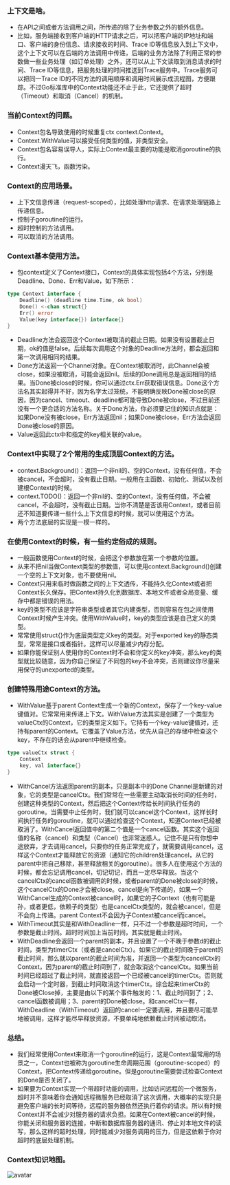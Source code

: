 ### 上下文是啥。
- 在API之间或者方法调用之间，所传递的除了业务参数之外的额外信息。
- 比如，服务端接收到客户端的HTTP请求之后，可以把客户端的IP地址和端口、客户端的身份信息、请求接收的时间、Trace ID等信息放入到上下文中，这个上下文可以在后端的方法调用中传递，后端的业务方法除了利用正常的参数做一些业务处理（如订单处理）之外，还可以从上下文读取到消息请求的时间、Trace ID等信息，把服务处理的时间推送到Trace服务中。Trace服务可以把同一Trace ID的不同方法的调用顺序和调用时间展示成流程图，方便跟踪。不过Go标准库中的Context功能还不止于此，它还提供了超时（Timeout）和取消（Cancel）的机制。
### 当前Context的问题。
- Context包名导致使用的时候重复ctx context.Context。
- Context.WithValue可以接受任何类型的值，非类型安全。
- Context包名容易误导人，实际上Context最主要的功能是取消goroutine的执行。
- Context漫天飞，函数污染。
### Context的应用场景。
- 上下文信息传递（request-scoped），比如处理http请求、在请求处理链路上传递信息。
- 控制子goroutine的运行。
- 超时控制的方法调用。
- 可以取消的方法调用。
### Context基本使用方法。
- 包context定义了Context接口，Context的具体实现包括4个方法，分别是Deadline、Done、Err和Value，如下所示：
``` go
type Context interface {
    Deadline() (deadline time.Time, ok bool)
    Done() <-chan struct{}
    Err() error
    Value(key interface{}) interface{}
}
```
- Deadline方法会返回这个Context被取消的截止日期。如果没有设置截止日期，ok的值是false。后续每次调用这个对象的Deadline方法时，都会返回和第一次调用相同的结果。
- Done方法返回一个Channel对象。在Context被取消时，此Channel会被close，如果没被取消，可能会返回nil。后续的Done调用总是返回相同的结果。当Done被close的时候，你可以通过ctx.Err获取错误信息。Done这个方法名其实起得并不好，因为名字太过笼统，不能明确反映Done被close的原因，因为cancel、timeout、deadline都可能导致Done被close，不过目前还没有一个更合适的方法名称。关于Done方法，你必须要记住的知识点就是：如果Done没有被close，Err方法返回nil；如果Done被close，Err方法会返回Done被close的原因。
- Value返回此ctx中和指定的key相关联的value。
### Context中实现了2个常用的生成顶层Context的方法。
- context.Background()：返回一个非nil的、空的Context，没有任何值，不会被cancel，不会超时，没有截止日期。一般用在主函数、初始化、测试以及创建根Context的时候。
- context.TODO()：返回一个非nil的、空的Context，没有任何值，不会被cancel，不会超时，没有截止日期。当你不清楚是否该用Context，或者目前还不知道要传递一些什么上下文信息的时候，就可以使用这个方法。
- 两个方法底层的实现是一模一样的。
### 在使用Context的时候，有一些约定俗成的规则。
- 一般函数使用Context的时候，会把这个参数放在第一个参数的位置。
- 从来不把nil当做Context类型的参数值，可以使用context.Background()创建一个空的上下文对象，也不要使用nil。
- Context只用来临时做函数之间的上下文透传，不能持久化Context或者把Context长久保存。把Context持久化到数据库、本地文件或者全局变量、缓存中都是错误的用法。
- key的类型不应该是字符串类型或者其它内建类型，否则容易在包之间使用Context时候产生冲突。使用WithValue时，key的类型应该是自己定义的类型。
- 常常使用struct{}作为底层类型定义key的类型。对于exported key的静态类型，常常是接口或者指针。这样可以尽量减少内存分配。
- 如果你能保证别人使用你的Context时不会和你定义的key冲突，那么key的类型就比较随意，因为你自己保证了不同包的key不会冲突，否则建议你尽量采用保守的unexported的类型。
### 创建特殊用途Context的方法。
- WithValue基于parent Context生成一个新的Context，保存了一个key-value键值对。它常常用来传递上下文。WithValue方法其实是创建了一个类型为valueCtx的Context，它的类型定义如下。它持有一个key-value键值对，还持有parent的Context。它覆盖了Value方法，优先从自己的存储中检查这个key，不存在的话会从parent中继续检查。
``` go
type valueCtx struct {
    Context
    key, val interface{}
}
```
- WithCancel方法返回parent的副本，只是副本中的Done Channel是新建的对象，它的类型是cancelCtx。我们常常在一些需要主动取消长时间的任务时，创建这种类型的Context，然后把这个Context传给长时间执行任务的goroutine。当需要中止任务时，我们就可以cancel这个Context，这样长时间执行任务的goroutine，就可以通过检查这个Context，知道Context已经被取消了。WithCancel返回值中的第二个值是一个cancel函数。其实这个返回值的名称（cancel）和类型（Cancel）也非常迷惑人。记住不是只有你想中途放弃，才去调用cancel，只要你的任务正常完成了，就需要调用cancel，这样这个Context才能释放它的资源（通知它的children处理cancel，从它的parent中把自己移除，甚至释放相关的goroutine）。很多人在使用这个方法的时候，都会忘记调用cancel，切记切记，而且一定尽早释放。当这个cancelCtx的cancel函数被调用的时候，或者parent的Done被close的时候，这个cancelCtx的Done才会被close。cancel是向下传递的，如果一个WithCancel生成的Context被cancel时，如果它的子Context（也有可能是孙，或者更低，依赖子的类型）也是cancelCtx类型的，就会被cancel，但是不会向上传递。parent Context不会因为子Context被cancel而cancel。
- WithTimeout其实是和WithDeadline一样，只不过一个参数是超时时间，一个参数是截止时间。超时时间加上当前时间，其实就是截止时间。
- WithDeadline会返回一个parent的副本，并且设置了一个不晚于参数d的截止时间，类型为timerCtx（或者是cancelCtx）。如果它的截止时间晚于parent的截止时间，那么就以parent的截止时间为准，并返回一个类型为cancelCtx的Context，因为parent的截止时间到了，就会取消这个cancelCtx。如果当前时间已经超过了截止时间，就直接返回一个已经被cancel的timerCtx。否则就会启动一个定时器，到截止时间取消这个timerCtx。综合起来timerCtx的Done被Close掉，主要是由以下的某个事件触发的：1、截止时间到了；2、cancel函数被调用；3、parent的Done被close。和cancelCtx一样，WithDeadline（WithTimeout）返回的cancel一定要调用，并且要尽可能早地被调用，这样才能尽早释放资源，不要单纯地依赖截止时间被动取消。
### 总结。
- 我们经常使用Context来取消一个goroutine的运行，这是Context最常用的场景之一，Context也被称为goroutine生命周期范围（goroutine-scoped）的Context，把Context传递给goroutine。但是goroutine需要尝试检查Context的Done是否关闭了。
- 如果要为Context实现一个带超时功能的调用，比如访问远程的一个微服务，超时并不意味着你会通知远程微服务已经取消了这次调用，大概率的实现只是避免客户端的长时间等待，远程的服务器依然还执行着你的请求。所以有时候Context并不会减少对服务器的请求负担。如果在Context被cancel的时候，你能关闭和服务器的连接，中断和数据库服务器的通讯、停止对本地文件的读写，那么这样的超时处理，同时能减少对服务调用的压力，但是这依赖于你对超时的底层处理机制。
### Context知识地图。
![avatar](https://github.com/liusuxian/learning_golang/blob/master/img/Context.jpg)